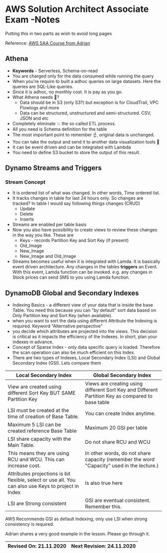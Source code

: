 # AWS Solution Architect Associate Exam -Notes

Putting this in two parts as wish to avoid long pages

Reference: [AWS SAA Course from Adrian](https:://learn.cantrill.io)

## Athena

* **Keywords** - Serverless, Schema-on-read
* You are charged only for the data consumed while running the query
* When you're require to built a adhoc queries on large datasets. Here the queries are SQL-Like queries. 
* Since it is adhoc, no monthly cost. It is pay as you go.
* What Athena needs :thinking:?
  * Data should be in S3 (only S3?) but exception is for CloudTrail, VPC Flowlogs and more
  * Data can be structured, unstructured and semi-structured. CSV, JSON and etc
* Completely eliminate :boom: the so called ETL process.
* All you need is Schema definition for the table
* The most important point to remember :point_up:, original data is unchanged.
* You can take the output and send it to another data visualization tools :thought_balloon:
* It can be event driven and can be integrated with Lambda
* You need to define S3 bucket to store the output of this result.

## Dynamo Streams and Triggers

### Stream Concept

* It is ordered list of what was changed. In other words, Time ordered list.
* It tracks changes in table for last 24 hours only. So changes are tracked? In table I would say following things changes (CRUD)
  * Update
  * Delete
  * Inserts
* Streams are enabled per table basis
* Now you also have possibility to create views to review these changes in the way you like. These are
  * Keys - records Partition Key and Sort Key (if present)
  * Old_Image
  * New_Image
  * New_Image and Old_Image
* Streams becomes useful when it is integrated with Lamda. It is basically event driven architecture. Any changes in the tables **triggers** an Event. With this event, Lamda function can be invoked. e.g. any changes in Stock prices can send SMS to you using Lamda function.

## DynamoDB Global and Secondary Indexes

* Indexing Basics - a different view of your data that is inside the base Table. You need this because you can "by default" sort data based on Only Partition key and Sort Key (when available). 
* when you want to sort the data using different Attribute the Indexing is required. Keyword "Alternative perspective"
* you decide which attributes are projected into the views. This decision is critical as it impacts the efficiency of the Indexes. In short, plan your indexes in advance.
* Concept of Sparse Index - only data specific query is loaded. Therefore the scan operation can also be much efficient on this Index.
* There are two types of Indexes, Local Secondary Index (LSI) and Global Secondary Index (GSI). Lets compare them


Local Secondary Index | Global Secondary Index
----------------------| ----------------------
View are created using different Sort Key BUT SAME Partition Key | Views are creating using different Sort Key and Different Partition Key as compared to base table
LSI must be created at the time of creation of Base Table. | You can create Index anytime.
Maximum 5 LSI can be created reference Base Table | Maximum 20 GSI per table
LSI share capacity with the Main Table. | Do not share RCU and WCU
This means they are using RCU and WCU. This can increase cost. | In other words, do not share capacity (remember the word "Capacity" used in the lecture.)
Attributes projections is bit flexible, select or use all. You can also use Keys to project in Index | Is also true here
LSI are Strong consistent | GSI are eventual consistent. Remember this.

AWS Recommends GSI as default Indexing, only use LSI when strong consistency is required.

Adrian shares a very good example in the lesson. Please go through it.

**Revised On: 21.11.2020** | **Next Revision: 24.11.2020**
---------------------------| -----------------------------